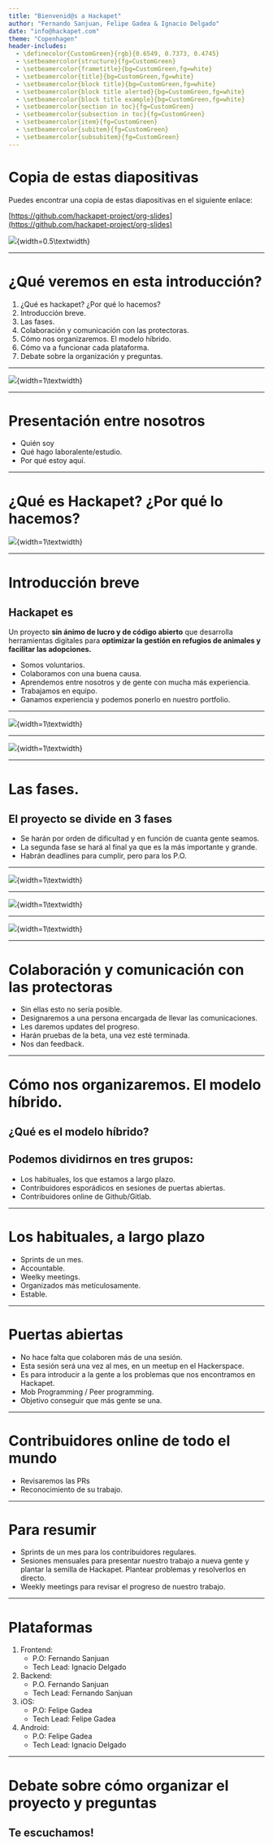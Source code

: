 ```yaml
---
title: "Bienvenid@s a Hackapet"
author: "Fernando Sanjuan, Felipe Gadea & Ignacio Delgado"
date: "info@hackapet.com"
theme: "Copenhagen"
header-includes:
  - \definecolor{CustomGreen}{rgb}{0.6549, 0.7373, 0.4745}
  - \setbeamercolor{structure}{fg=CustomGreen}
  - \setbeamercolor{frametitle}{bg=CustomGreen,fg=white}
  - \setbeamercolor{title}{bg=CustomGreen,fg=white}
  - \setbeamercolor{block title}{bg=CustomGreen,fg=white}
  - \setbeamercolor{block title alerted}{bg=CustomGreen,fg=white}
  - \setbeamercolor{block title example}{bg=CustomGreen,fg=white}
  - \setbeamercolor{section in toc}{fg=CustomGreen}
  - \setbeamercolor{subsection in toc}{fg=CustomGreen}
  - \setbeamercolor{item}{fg=CustomGreen}
  - \setbeamercolor{subitem}{fg=CustomGreen}
  - \setbeamercolor{subsubitem}{fg=CustomGreen}
---
```


# Copia de estas diapositivas

Puedes encontrar una copia de estas diapositivas en el siguiente enlace:

[https://github.com/hackapet-project/org-slides](https://github.com/hackapet-project/org-slides)

![](images/qr-slides.png){width=0.5\textwidth}

---

# ¿Qué veremos en esta introducción?

1. ¿Qué es hackapet? ¿Por qué lo hacemos?
2. Introducción breve.
3. Las fases.
4. Colaboración y comunicación con las protectoras.
5. Cómo nos organizaremos. El modelo híbrido.
6. Cómo va a funcionar cada plataforma.
7. Debate sobre la organización y preguntas.

---

![](images/hackerspace-valencia.jpg){width=1\textwidth}

---

# Presentación entre nosotros

- Quién soy
- Qué hago laboralente/estudio.
- Por qué estoy aquí.

---

# ¿Qué es Hackapet? ¿Por qué lo hacemos?

![](images/hackapet-wallpaper.png){width=1\textwidth}

---

# Introducción breve

## Hackapet es
Un proyecto **sin ánimo de lucro y de código abierto** que desarrolla herramientas digitales para **optimizar la gestión en refugios de animales y facilitar las adopciones.**

- Somos voluntarios.
- Colaboramos con una buena causa.
- Aprendemos entre nosotros y de gente con mucha más experiencia.
- Trabajamos en equipo.
- Ganamos experiencia y podemos ponerlo en nuestro portfolio.

---

![](images/technologies.png){width=1\textwidth}

---

![](images/structure.png){width=1\textwidth}

---

# Las fases.

## El proyecto se divide en 3 fases
* Se harán por orden de dificultad y en función de cuanta gente seamos.
* La segunda fase se hará al final ya que es la más importante y grande.
* Habrán deadlines para cumplir, pero para los P.O.

---

![](images/phase-1.png){width=1\textwidth}

---

![](images/phase-2.png){width=1\textwidth}

---

![](images/phase-3.png){width=1\textwidth}

---

# Colaboración y comunicación con las protectoras

- Sin ellas esto no sería posible.
- Designaremos a una persona encargada de llevar las comunicaciones.
- Les daremos updates del progreso.
- Harán pruebas de la beta, una vez esté terminada.
- Nos dan feedback.

---

# Cómo nos organizaremos. El modelo híbrido.

## ¿Qué es el modelo híbrido?

## Podemos dividirnos en tres grupos:
- Los habituales, los que estamos a largo plazo.
- Contribuidores esporádicos en sesiones de puertas abiertas.
- Contribuidores online de Github/Gitlab.

---

# Los habituales, a largo plazo

- Sprints de un mes.
- Accountable.
- Weelky meetings.
- Organizados más metículosamente.
- Estable.

---

# Puertas abiertas

- No hace falta que colaboren más de una sesión.
- Esta sesión será una vez al mes, en un meetup en el Hackerspace.
- Es para introducir a la gente a los problemas que nos encontramos en Hackapet.
- Mob Programming / Peer programming.
- Objetivo conseguir que más gente se una.

---

# Contribuidores online de todo el mundo

- Revisaremos las PRs
- Reconocimiento de su trabajo.

---

# Para resumir

- Sprints de un mes para los contribuidores regulares.
- Sesiones mensuales para presentar nuestro trabajo a nueva gente y plantar la semilla de Hackapet. Plantear problemas y resolverlos en directo.
- Weekly meetings para revisar el progreso de nuestro trabajo.

---

# Plataformas

1. Frontend:
    - P.O: Fernando Sanjuan
    - Tech Lead: Ignacio Delgado
2. Backend:
    - P.O. Fernando Sanjuan
    - Tech Lead: Fernando Sanjuan
3. iOS:
    - P.O: Felipe Gadea
    - Tech Lead: Felipe Gadea
4. Android:
    - P.O: Felipe Gadea
    - Tech Lead: Ignacio Delgado

---

# Debate sobre cómo organizar el proyecto y preguntas

## Te escuchamos!